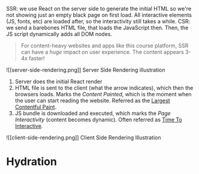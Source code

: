 

SSR: we use React on the server side to generate the initial HTML so we're not showing just an empty black page on first load. All interactive elements (JS, fonts, etc) are loaded after, so the interactivity still takes a while.
CSR: we send a barebones HTML file, that loads the JavaScript then. Then, the JS script dynamically adds all DOM nodes.

> For content-heavy websites and apps like this course platform, SSR can have a _huge_ impact on user experience. The content appears 3-4x faster!


![[server-side-rendering.png]]
Server Side Rendering illustration

1. Server does the initial React render
2. HTML file is sent to the client (what the arrow indicates), which then the browsers loads. Marks the *Content Painted*, which is the moment when the user can start reading the website. Referred as the [Largest Contentful Paint](https://web.dev/lcp/).
3. JS bundle is downloaded and executed, which marks the *Page Interactivity* (content becomes dynamic). Often referred as [Time To Interactive](https://web.dev/tti/).

![[client-side-rendering.png]]
Client Side Rendering Illustration


# Hydration


